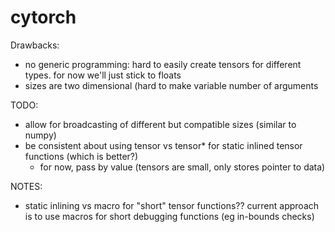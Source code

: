 # cytorch

Drawbacks:
- no generic programming: hard to easily create tensors for different types. for now we'll just stick to floats
- sizes are two dimensional (hard to make variable number of arguments

TODO:
- allow for broadcasting of different but compatible sizes (similar to numpy)
- be consistent about using tensor vs tensor* for static inlined tensor functions (which is better?)
    - for now, pass by value (tensors are small, only stores pointer to data)

NOTES:
- static inlining vs macro for "short" tensor functions?? current approach is to use macros for short debugging functions (eg in-bounds checks)

